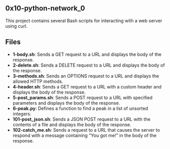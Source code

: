 ## 0x10-python-network_0

This project contains several Bash scripts for interacting with a web server using curl.

## Files

- **1-body.sh**: Sends a GET request to a URL and displays the body of the response.
- **2-delete.sh**: Sends a DELETE request to a URL and displays the body of the response.
- **3-methods.sh**: Sends an OPTIONS request to a URL and displays the allowed HTTP methods.
- **4-header.sh**: Sends a GET request to a URL with a custom header and displays the body of the response.
- **5-post_params.sh**: Sends a POST request to a URL with specified parameters and displays the body of the response.
- **6-peak.py**: Defines a function to find a peak in a list of unsorted integers.
- **101-post_json.sh**: Sends a JSON POST request to a URL with the contents of a file and displays the body of the response.
- **102-catch_me.sh**: Sends a request to a URL that causes the server to respond with a message containing "You got me!" in the body of the response.
